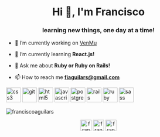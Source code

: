 <h1 align="center">Hi 👋, I'm Francisco</h1>
<h3 align="center">learning new things, one day at a time!</h3>

- 🔭 I’m currently working on [VenMu](https://github.com/JairHdezg/VenMu)

- 🌱 I’m currently learning **React.js!**

- 💬 Ask me about **Ruby or Ruby on Rails!**

- 📫 How to reach me **fiaguilars@gmail.com**

<p align="left"><img src="https://devicons.github.io/devicon/devicon.git/icons/css3/css3-original-wordmark.svg" alt="css3" width="40" height="40"/> <img src="https://www.vectorlogo.zone/logos/git-scm/git-scm-icon.svg" alt="git" width="40" height="40"/> <img src="https://devicons.github.io/devicon/devicon.git/icons/html5/html5-original-wordmark.svg" alt="html5" width="40" height="40"/> <img src="https://devicons.github.io/devicon/devicon.git/icons/javascript/javascript-original.svg" alt="javascript" width="40" height="40"/> <img src="https://devicons.github.io/devicon/devicon.git/icons/postgresql/postgresql-original-wordmark.svg" alt="postgresql" width="40" height="40"/> <img src="https://devicons.github.io/devicon/devicon.git/icons/rails/rails-original-wordmark.svg" alt="rails" width="40" height="40"/> <img src="https://devicons.github.io/devicon/devicon.git/icons/ruby/ruby-original-wordmark.svg" alt="ruby" width="40" height="40"/> <img src="https://devicons.github.io/devicon/devicon.git/icons/sass/sass-original.svg" alt="sass" width="40" height="40"/></p><p><img align="center" src="https://github-readme-stats.vercel.app/api/top-langs/?username=franciscoaguilars&layout=compact&hide=html" alt="franciscoaguilars" /></p>

<p align="center">
<a href="https://dev.to/franciscoaguilars" target="blank"><img align="center" src="https://cdn.jsdelivr.net/npm/simple-icons@3.0.1/icons/dev-dot-to.svg" alt="franciscoaguilars" height="30" width="30" /></a>
<a href="https://linkedin.com/in/francisco aguilar" target="blank"><img align="center" src="https://cdn.jsdelivr.net/npm/simple-icons@3.0.1/icons/linkedin.svg" alt="francisco aguilar" height="30" width="30" /></a>
<a href="https://instagram.com/frankaguilarsi" target="blank"><img align="center" src="https://cdn.jsdelivr.net/npm/simple-icons@3.0.1/icons/instagram.svg" alt="frankaguilarsi" height="30" width="30" /></a>
</p>
